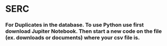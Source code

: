 # SERC
### For Duplicates in the database. To use Python use first download Jupiter Notebook. Then start a new code on the file (ex. downloads or documents) where your csv file is. 
